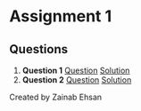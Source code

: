 # Assignment 1

## Questions

1. **Question 1**
   [Question]()
   [Solution]()
2. **Question 2**
   [Question]()
   [Solution]()

Created by Zainab Ehsan
